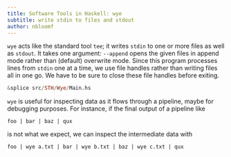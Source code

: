 ```yaml
---
title: Software Tools in Haskell: wye
subtitle: write stdin to files and stdout
author: nbloomf
---
```


``wye`` acts like the standard tool ``tee``; it writes ``stdin`` to one or more files as well as ``stdout``. It takes one argument: ``--append`` opens the given files in append mode rather than (default) overwrite mode. Since this program processes lines from ``stdin`` one at a time, we use file handles rather than writing files all in one go. We have to be sure to close these file handles before exiting.


```haskell
&splice src/STH/Wye/Main.hs
```


``wye`` is useful for inspecting data as it flows through a pipeline, maybe for debugging purposes. For instance, if the final output of a pipeline like

    foo | bar | baz | qux

is not what we expect, we can inspect the intermediate data with

    foo | wye a.txt | bar | wye b.txt | baz | wye c.txt | qux
